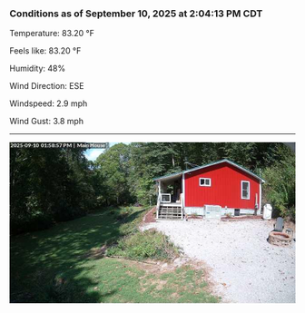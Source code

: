 ### Conditions as of September 10, 2025 at 2:04:13 PM CDT 

Temperature: 83.20 &deg;F

Feels like: 83.20 &deg;F

Humidity: 48%

Wind Direction: ESE

Windspeed: 2.9 mph

Wind Gust: 3.8 mph

---

<img src="./images/latest.jpeg"/>

